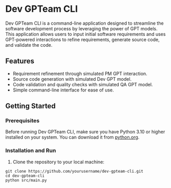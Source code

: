 # Dev GPTeam CLI

Dev GPTeam CLI is a command-line application designed to streamline the software development process by leveraging the power of GPT models. This application allows users to input initial software requirements and uses GPT-powered interactions to refine requirements, generate source code, and validate the code.

## Features

- Requirement refinement through simulated PM GPT interaction.
- Source code generation with simulated Dev GPT model.
- Code validation and quality checks with simulated QA GPT model.
- Simple command-line interface for ease of use.

## Getting Started

### Prerequisites

Before running Dev GPTeam CLI, make sure you have Python 3.10 or higher installed on your system. You can download it from [python.org](https://www.python.org/downloads/).

### Installation and Run

1. Clone the repository to your local machine:

```
git clone https://github.com/yourusername/dev-gpteam-cli.git
cd dev-gpteam-cli
python src/main.py
```
